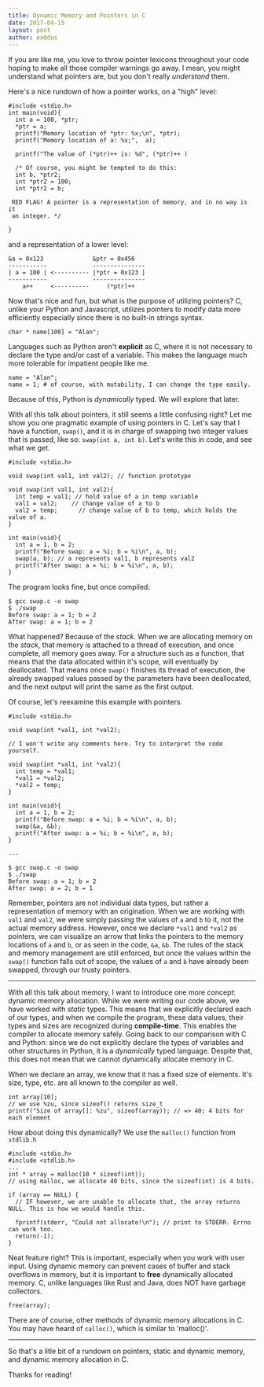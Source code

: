 ```yaml
---
title: Dynamic Memory and Pointers in C
date: 2017-04-15
layout: post
author: ex0dus
---
```


If you are like me, you love to throw pointer lexicons throughout your code hoping to make all those compiler warnings go away. I mean, you might understand what pointers are, but you don't really _understand_ them.

Here's a nice rundown of how a pointer works, on a "high" level:

    #include <stdio.h>
    int main(void){
      int a = 100, *ptr;
      *ptr = a;
      printf("Memory location of *ptr: %x;\n", *ptr); 
      printf("Memory location of a: %x;",  a);

      printf("The value of (*ptr)++ is: %d", (*ptr)++ )

      /* Of course, you might be tempted to do this:
      int b, *ptr2;
      int *ptr2 = 100;
      int *ptr2 = b;

     RED FLAG! A pointer is a representation of memory, and in no way is it    
     an integer. */
     
    }


and a representation of a lower level:

    &a = 0x123              &ptr = 0x456    
    -----------             ---------------
    | a = 100 | <---------- |*ptr = 0x123 |
    -----------             ---------------
        a++     <----------     (*ptr)++
    
    
Now that's nice and fun, but what is the purpose of utilizing pointers? C, unlike your Python and Javascript, utilizes pointers to modify data more efficiently especially since there is no built-in strings syntax. 

    char * name[100] = "Alan";

Languages such as Python aren't __explicit__ as C, where it is not necessary to declare the type and/or cast of a variable. This makes the language much more tolerable for impatient people like me.

    name = "Alan";
    name = 1; # of course, with mutability, I can change the type easily.

Because of this, Python is _dynamically_ typed. We will explore that later.

With all this talk about pointers, it still seems a little confusing right? Let me show you one pragmatic example of using pointers in C. Let's say that I have a function, `swap()`, and it is in charge of swapping two integer values that is passed, like so: `swap(int a, int b)`. Let's write this in code, and see what we get.

    #include <stdio.h>
    
    void swap(int val1, int val2); // function prototype 
    
    void swap(int val1, int val2){  
      int temp = val1; // hold value of a in temp variable
      val1 = val2;    // change value of a to b
      val2 = temp;      // change value of b to temp, which holds the value of a.
    }
    
    int main(void){
      int a = 1, b = 2;
      printf("Before swap: a = %i; b = %i\n", a, b); 
      swap(a, b); // a represents val1, b represents val2
      printf("After swap: a = %i; b = %i\n", a, b);
    }
    
The program looks fine, but once compiled:

    $ gcc swap.c -o swap
    $ ./swap
    Before swap: a = 1; b = 2
    After swap: a = 1; b = 2

What happened? Because of the _stack_. When we are allocating memory on the _stack_, that memory is attached to a thread of execution, and once complete, all memory goes away. For a structure such as a function, that means that the data allocated within it's scope, will eventually by deallocated. That means once `swap()` finishes its thread of execution, the already swapped values passed by the parameters have been deallocated, and the next output will print the same as the first output.

Of course, let's reexamine this example with pointers. 

    #include <stdio.h>

    void swap(int *val1, int *val2); 
    
    // I won't write any comments here. Try to interpret the code yourself.

    void swap(int *val1, int *val2){  
      int temp = *val1; 
      *val1 = *val2;      
      *val2 = temp;      
    }

    int main(void){
      int a = 1, b = 2;
      printf("Before swap: a = %i; b = %i\n", a, b); 
      swap(&a, &b); 
      printf("After swap: a = %i; b = %i\n", a, b);
    }
    
    ---
    
    $ gcc swap.c -o swap
    $ ./swap
    Before swap: a = 1; b = 2
    After swap: a = 2; b = 1

Remember, pointers are not individual data types, but rather a representation of memory with an origination. When we are working with `val1` and `val2`, we were simply passing the values of `a` and `b` to it, not the actual memory address. However, once we declare `*val1` and `*val2` as pointers, we can visualize an arrow that links the pointers to the memory locations of `a` and `b`, or as seen in the code, `&a`, `&b`. The rules of the stack and memory management are still enforced, but once the values within the `swap()` function falls out of scope, the values of `a` and `b` have already been swapped, through our trusty pointers.

---

With all this talk about memory, I want to introduce one more concept: dynamic memory allocation. While we were writing our code above, we have worked with _static_ types. This means that we explicitly declared each of our types, and when we compile the program, these data values, their types and sizes are recognized during __compile-time__. This enables the compiler to allocate memory safely. Going back to our comparison with C and Python: since we do not explicitly declare the types of variables and other structures in Python, it is a _dynamically_ typed language. Despite that, this does not mean that we cannot dynamically allocate memory in C. 

When we declare an array, we know that it has a fixed size of elements. It's size, type, etc. are all known to the compiler as well.

    int array[10];
    // we use %zu, since sizeof() returns size_t
    printf("Size of array[]: %zu", sizeof(array)); // => 40; 4 bits for each element

How about doing this dynamically? We use the `malloc()` function from `stdlib.h`

    #include <stdio.h>
    #include <stdlib.h>
    ...
    int * array = malloc(10 * sizeof(int)); 
    // using malloc, we allocate 40 bits, since the sizeof(int) is 4 bits.
    
    if (array == NULL) { 
      // IF however, we are unable to allocate that, the array returns NULL. This is how we would handle this.
      
      fprintf(stderr, "Could not allocate!\n"); // print to STDERR. Errno can work too.
      return(-1);
    }
    
Neat feature right? This is important, especially when you work with user input. Using dynamic memory can prevent cases of buffer and stack overflows in memory, but it is important to __free__ dynamically allocated memory. C, unlike languages like Rust and Java, does NOT have garbage collectors. 

    free(array);
    
There are of course, other methods of dynamic memory allocations in C. You may have heard of `calloc()`, which is similar to 'malloc()'.

---

So that's a litle bit of a rundown on pointers, static and dynamic memory, and dynamic memory allocation in C. 

Thanks for reading! 
